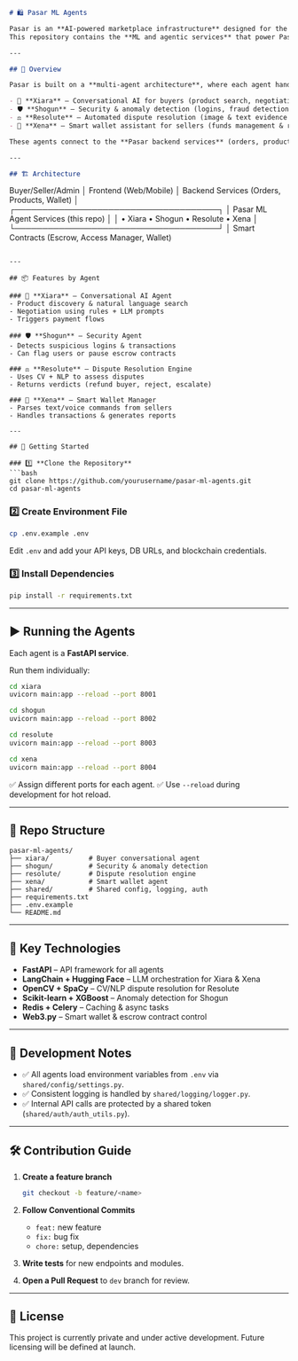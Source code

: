```markdown
# 🛍️ Pasar ML Agents

Pasar is an **AI-powered marketplace infrastructure** designed for the next generation of commerce.  
This repository contains the **ML and agentic services** that power Pasar’s smart, automated platform.

---

## 🌟 Overview

Pasar is built on a **multi-agent architecture**, where each agent handles a critical part of the marketplace:

- 🤖 **Xiara** – Conversational AI for buyers (product search, negotiation)
- 🛡 **Shogun** – Security & anomaly detection (logins, fraud detection)
- ⚖️ **Resolute** – Automated dispute resolution (image & text evidence analysis)
- 💸 **Xena** – Smart wallet assistant for sellers (funds management & reports)

These agents connect to the **Pasar backend services** (orders, products, disputes, wallet) and interact with **smart contracts** for escrow, access management, and wallet control.

---

## 🏗 Architecture

```

Buyer/Seller/Admin
│
Frontend (Web/Mobile)
│
Backend Services (Orders, Products, Wallet)
│
┌─────────────────────────────────────┐
│    Pasar ML Agent Services (this repo) │
│   • Xiara   • Shogun   • Resolute   • Xena │
└─────────────────────────────────────┘
│
Smart Contracts (Escrow, Access Manager, Wallet)

````

---

## 📦 Features by Agent

### 🤖 **Xiara** – Conversational AI Agent
- Product discovery & natural language search
- Negotiation using rules + LLM prompts
- Triggers payment flows

### 🛡 **Shogun** – Security Agent
- Detects suspicious logins & transactions
- Can flag users or pause escrow contracts

### ⚖️ **Resolute** – Dispute Resolution Engine
- Uses CV + NLP to assess disputes
- Returns verdicts (refund buyer, reject, escalate)

### 💸 **Xena** – Smart Wallet Manager
- Parses text/voice commands from sellers
- Handles transactions & generates reports

---

## 🚀 Getting Started

### 1️⃣ **Clone the Repository**
```bash
git clone https://github.com/yourusername/pasar-ml-agents.git
cd pasar-ml-agents
````

### 2️⃣ **Create Environment File**

```bash
cp .env.example .env
```

Edit `.env` and add your API keys, DB URLs, and blockchain credentials.

### 3️⃣ **Install Dependencies**

```bash
pip install -r requirements.txt
```

---

## ▶️ Running the Agents

Each agent is a **FastAPI service**.

Run them individually:

```bash
cd xiara
uvicorn main:app --reload --port 8001
```

```bash
cd shogun
uvicorn main:app --reload --port 8002
```

```bash
cd resolute
uvicorn main:app --reload --port 8003
```

```bash
cd xena
uvicorn main:app --reload --port 8004
```

✅ Assign different ports for each agent.
✅ Use `--reload` during development for hot reload.

---

## 📂 Repo Structure

```
pasar-ml-agents/
├── xiara/          # Buyer conversational agent
├── shogun/         # Security & anomaly detection
├── resolute/       # Dispute resolution engine
├── xena/           # Smart wallet agent
├── shared/         # Shared config, logging, auth
├── requirements.txt
├── .env.example
└── README.md
```

---

## 🔗 Key Technologies

* **FastAPI** – API framework for all agents
* **LangChain + Hugging Face** – LLM orchestration for Xiara & Xena
* **OpenCV + SpaCy** – CV/NLP dispute resolution for Resolute
* **Scikit-learn + XGBoost** – Anomaly detection for Shogun
* **Redis + Celery** – Caching & async tasks
* **Web3.py** – Smart wallet & escrow contract control

---

## 🧪 Development Notes

* ✅ All agents load environment variables from `.env` via `shared/config/settings.py`.
* ✅ Consistent logging is handled by `shared/logging/logger.py`.
* ✅ Internal API calls are protected by a shared token (`shared/auth/auth_utils.py`).

---

## 🛠 Contribution Guide

1. **Create a feature branch**

   ```bash
   git checkout -b feature/<name>
   ```
2. **Follow Conventional Commits**

   * `feat:` new feature
   * `fix:` bug fix
   * `chore:` setup, dependencies
3. **Write tests** for new endpoints and modules.
4. **Open a Pull Request** to `dev` branch for review.

---

## 📜 License

This project is currently private and under active development.
Future licensing will be defined at launch.

```
```
